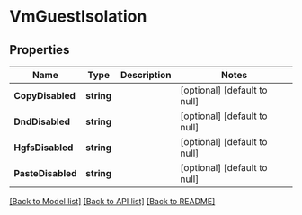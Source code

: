 # VmGuestIsolation

## Properties
Name | Type | Description | Notes
------------ | ------------- | ------------- | -------------
**CopyDisabled** | **string** |  | [optional] [default to null]
**DndDisabled** | **string** |  | [optional] [default to null]
**HgfsDisabled** | **string** |  | [optional] [default to null]
**PasteDisabled** | **string** |  | [optional] [default to null]

[[Back to Model list]](../README.md#documentation-for-models) [[Back to API list]](../README.md#documentation-for-api-endpoints) [[Back to README]](../README.md)

